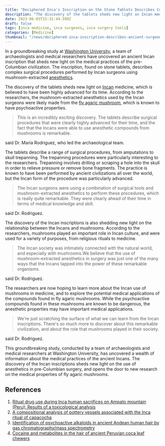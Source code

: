```yaml
---
title: "Deciphered Inca's Inscription on the Stone Tablets Describes Complex Operations Done by Ancient Surgeons with Mushroom-Extracted Anesthetics"
description: "The discovery of the tablets sheds new light on Incan medicine, which is believed to have been highly advanced for its time. The mushroom-extracted anesthetics used by the Incan surgeons were likely made from the fly agaric mushroom, which is known to have psychoactive properties."
date: 2023-06-03T15:31:44.598Z
draft: false
tags: [inca medicine, inca surgeons, inca surgery tools]
categories: [Medicine]
thumbnail: "/news/deciphered-inca-inscription-describes-ancient-surgeons-with-mushroom-extracted-anesthetics/thumb.png"
---
```


In a groundbreaking study at [Washington University](https://wustl.edu/), a team of archaeologists and medical researchers have uncovered an ancient Incan inscription that sheds new light on the medical practices of the pre-Columbian civilization. The inscription, found on stone tablets, describes complex surgical procedures performed by Incan surgeons using mushroom-extracted [anesthetics](https://en.wikipedia.org/wiki/Anesthetic).

The discovery of the tablets sheds new light on [Incan](https://en.wikipedia.org/wiki/Inca_Empire) medicine, which is believed to have been highly advanced for its time. According to the researchers, the mushroom-extracted anesthetics used by the Incan surgeons were likely made from the [fly agaric mushroom](https://en.wikipedia.org/wiki/Amanita_muscaria), which is known to have psychoactive properties.

>This is an incredibly exciting discovery. The tablets describe surgical procedures that were clearly highly advanced for their time, and the fact that the Incans were able to use anesthetic compounds from mushrooms is remarkable.

said Dr. Maria Rodriguez, who led the archaeological team. 

The tablets describe a range of surgical procedures, from amputations to skull trepanning. The trepanning procedures were particularly interesting to the researchers. Trepanning involves drilling or scraping a hole into the skull in order to relieve pressure or remove bone fragments. The practice is known to have been performed by ancient civilizations all over the world, but the Incan form of the procedure was particularly advanced.

>The Incan surgeons were using a combination of surgical tools and mushroom-extracted anesthetics to perform these procedures, which is really quite remarkable. They were clearly ahead of their time in terms of medical knowledge and skill.

said Dr. Rodriguez.

The discovery of the Incan inscriptions is also shedding new light on the relationship between the Incans and mushrooms. According to the researchers, mushrooms played an important role in Incan culture, and were used for a variety of purposes, from religious rituals to medicine.

> The Incan society was intimately connected with the natural world, and especially with mushrooms.We believe that the use of mushroom-extracted anesthetics in surgery was just one of the many ways that the Incans tapped into the power of these remarkable organisms.

said Dr. Rodriguez. 

The researchers are now hoping to learn more about the Incan use of mushrooms in medicine, and to explore the potential medical applications of the compounds found in fly agaric mushrooms. While the psychoactive compounds found in these mushrooms are known to be dangerous, the anesthetic properties may have important medical applications.

> We're just scratching the surface of what we can learn from the Incan inscriptions. There's so much more to discover about this remarkable civilization, and about the role that mushrooms played in their society.

said Dr. Rodriguez.

This groundbreaking study, conducted by a team of archaeologists and medical researchers at Washington University, has uncovered a wealth of information about the medical practices of the ancient Incans. The discovery of the Incan inscriptions sheds new light on the use of anesthetics in pre-Columbian surgery, and opens the door to new research on the medical properties of fly agaric mushrooms.


## References 

1. [Ritual drug use during Inca human sacrifices on Ampato mountain (Peru): Results of a toxicological analysis](https://doi.org/10.1016/j.jasrep.2022.103415)
2. [A compositional analysis of pottery vessels associated with the Inca ritual of capacocha](https://doi.org/10.1016/j.jaa.2004.11.001)
3. [Identification of psychoactive alkaloids in ancient Andean human hair by gas chromatography/mass spectrometry](https://doi.org/10.1016/j.jas.2008.09.036)
4. [Cocaine and metabolites in the hair of ancient Peruvian coca leaf chewers](https://doi.org/10.1016/0379-0738(93)90280-N)
